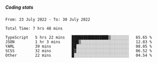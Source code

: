 ##### Coding stats
<!--START_SECTION:waka-->

```text
From: 23 July 2022 - To: 30 July 2022

Total Time: 7 hrs 48 mins

TypeScript   5 hrs 22 mins   ████████████████▒░░░░░░░░   65.65 %
JSON         1 hr 3 mins     ███▒░░░░░░░░░░░░░░░░░░░░░   12.83 %
YAML         39 mins         ██░░░░░░░░░░░░░░░░░░░░░░░   08.05 %
SCSS         32 mins         █▓░░░░░░░░░░░░░░░░░░░░░░░   06.52 %
Other        22 mins         █░░░░░░░░░░░░░░░░░░░░░░░░   04.54 %
```

<!--END_SECTION:waka-->
